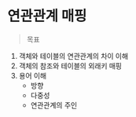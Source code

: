# 연관관계 매핑
> 목표

1. 객체와 테이블의 연관관계의 차이 이해
2. 객체의 참조와 테이블의 외래키 매핑
3. 용어 이해
    - 방향
    - 다중성
    - 연관관계의 주인
    